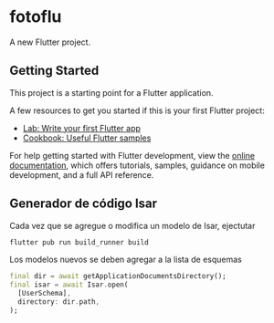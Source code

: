 # fotoflu

A new Flutter project.

## Getting Started

This project is a starting point for a Flutter application.

A few resources to get you started if this is your first Flutter project:

- [Lab: Write your first Flutter app](https://docs.flutter.dev/get-started/codelab)
- [Cookbook: Useful Flutter samples](https://docs.flutter.dev/cookbook)

For help getting started with Flutter development, view the
[online documentation](https://docs.flutter.dev/), which offers tutorials,
samples, guidance on mobile development, and a full API reference.

## Generador de código Isar
Cada vez que se agregue o modifica un modelo de Isar, ejectutar
```bash
flutter pub run build_runner build
```
Los modelos nuevos se deben agregar a la lista de esquemas
```dart
final dir = await getApplicationDocumentsDirectory();
final isar = await Isar.open(
  [UserSchema],
  directory: dir.path,
);
```
